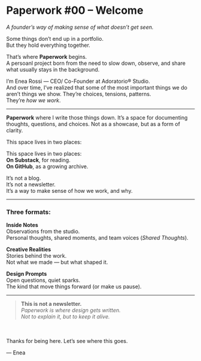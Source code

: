 # Paperwork #00 – Welcome
*A founder’s way of making sense of what doesn’t get seen.*

Some things don’t end up in a portfolio.  
But they hold everything together.

That’s where **Paperwork** begins.  
A persoanl project born from the need to slow down, observe, and share what usually stays in the background.

I’m Enea Rossi — CEO/ Co-Founder at Adoratorio® Studio.  
And over time, I’ve realized that some of the most important things we do  
aren’t things we show. They’re choices, tensions, patterns.  
They’re *how we work*.

---

**Paperwork** where I write those things down.
It’s a space for documenting thoughts, questions, and choices. Not as a showcase, but as a form of clarity.

This space lives in two places:

This space lives in two places:  
**On Substack**, for reading.  
**On GitHub**, as a growing archive.

It’s not a blog.  
It’s not a newsletter.  
It’s a way to make sense of how we work, and why.

---

### Three formats:

**Inside Notes**  
Observations from the studio.  
Personal thoughts, shared moments, and team voices (*Shared Thoughts*).

**Creative Realities**  
Stories behind the work.  
Not what we made — but what shaped it.

**Design Prompts**  
Open questions, quiet sparks.  
The kind that move things forward (or make us pause).

---

> <b>This is not a newsletter.</b> </br>
> <i>Paperwork is where design gets written.</i> </br>
> <i>Not to explain it, but to keep it alive.</i>

</br></br>
Thanks for being here.
Let’s see where this goes.


— Enea
